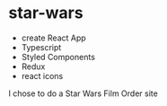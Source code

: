# star-wars

- create React App
- Typescript
- Styled Components
- Redux
- react icons

I chose to do a Star Wars Film Order site